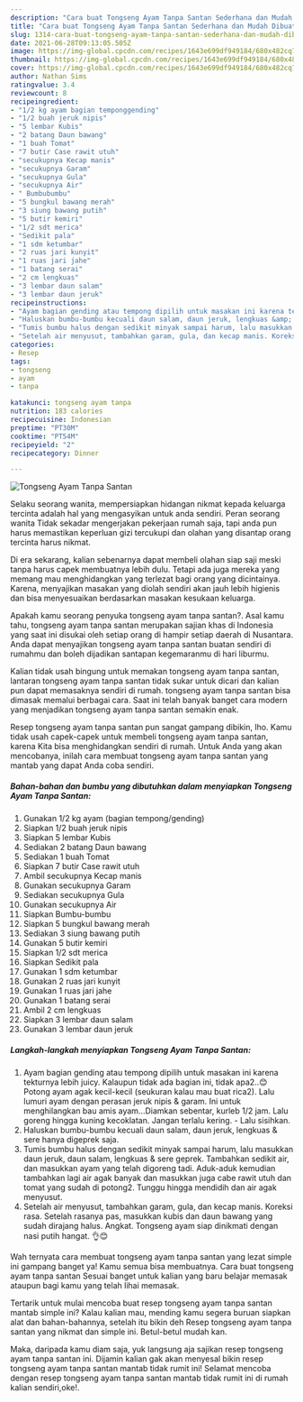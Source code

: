 ```yaml
---
description: "Cara buat Tongseng Ayam Tanpa Santan Sederhana dan Mudah Dibuat"
title: "Cara buat Tongseng Ayam Tanpa Santan Sederhana dan Mudah Dibuat"
slug: 1314-cara-buat-tongseng-ayam-tanpa-santan-sederhana-dan-mudah-dibuat
date: 2021-06-28T09:13:05.505Z
image: https://img-global.cpcdn.com/recipes/1643e699df949184/680x482cq70/tongseng-ayam-tanpa-santan-foto-resep-utama.jpg
thumbnail: https://img-global.cpcdn.com/recipes/1643e699df949184/680x482cq70/tongseng-ayam-tanpa-santan-foto-resep-utama.jpg
cover: https://img-global.cpcdn.com/recipes/1643e699df949184/680x482cq70/tongseng-ayam-tanpa-santan-foto-resep-utama.jpg
author: Nathan Sims
ratingvalue: 3.4
reviewcount: 8
recipeingredient:
- "1/2 kg ayam bagian temponggending"
- "1/2 buah jeruk nipis"
- "5 lembar Kubis"
- "2 batang Daun bawang"
- "1 buah Tomat"
- "7 butir Case rawit utuh"
- "secukupnya Kecap manis"
- "secukupnya Garam"
- "secukupnya Gula"
- "secukupnya Air"
- " Bumbubumbu"
- "5 bungkul bawang merah"
- "3 siung bawang putih"
- "5 butir kemiri"
- "1/2 sdt merica"
- "Sedikit pala"
- "1 sdm ketumbar"
- "2 ruas jari kunyit"
- "1 ruas jari jahe"
- "1 batang serai"
- "2 cm lengkuas"
- "3 lembar daun salam"
- "3 lembar daun jeruk"
recipeinstructions:
- "Ayam bagian gending atau tempong dipilih untuk masakan ini karena tekturnya lebih juicy. Kalaupun tidak ada bagian ini, tidak apa2..😊Potong ayam agak kecil-kecil (seukuran kalau mau buat rica2). Lalu lumuri ayam dengan perasan jeruk nipis &amp; garam. Ini untuk menghilangkan bau amis ayam...Diamkan sebentar, kurleb 1/2 jam. Lalu goreng hingga kuning kecoklatan. Jangan terlalu kering. Lalu sisihkan."
- "Haluskan bumbu-bumbu kecuali daun salam, daun jeruk, lengkuas &amp; sere hanya digeprek saja."
- "Tumis bumbu halus dengan sedikit minyak sampai harum, lalu masukkan daun jeruk, daun salam, lengkuas &amp; sere geprek. Tambahkan sedikit air, dan masukkan ayam yang telah digoreng tadi. Aduk-aduk kemudian tambahkan lagi air agak banyak dan masukkan juga cabe rawit utuh dan tomat yang sudah di potong2. Tunggu hingga mendidih dan air agak menyusut."
- "Setelah air menyusut, tambahkan garam, gula, dan kecap manis. Koreksi rasa. Setelah rasanya pas, masukkan kubis dan daun bawang yang sudah dirajang halus. Angkat. Tongseng ayam siap dinikmati dengan nasi putih hangat. 👌😊"
categories:
- Resep
tags:
- tongseng
- ayam
- tanpa

katakunci: tongseng ayam tanpa 
nutrition: 183 calories
recipecuisine: Indonesian
preptime: "PT30M"
cooktime: "PT54M"
recipeyield: "2"
recipecategory: Dinner

---
```



![Tongseng Ayam Tanpa Santan](https://img-global.cpcdn.com/recipes/1643e699df949184/680x482cq70/tongseng-ayam-tanpa-santan-foto-resep-utama.jpg)

Selaku seorang wanita, mempersiapkan hidangan nikmat kepada keluarga tercinta adalah hal yang mengasyikan untuk anda sendiri. Peran seorang  wanita Tidak sekadar mengerjakan pekerjaan rumah saja, tapi anda pun harus memastikan keperluan gizi tercukupi dan olahan yang disantap orang tercinta harus nikmat.

Di era  sekarang, kalian sebenarnya dapat membeli olahan siap saji meski tanpa harus capek membuatnya lebih dulu. Tetapi ada juga mereka yang memang mau menghidangkan yang terlezat bagi orang yang dicintainya. Karena, menyajikan masakan yang diolah sendiri akan jauh lebih higienis dan bisa menyesuaikan berdasarkan masakan kesukaan keluarga. 



Apakah kamu seorang penyuka tongseng ayam tanpa santan?. Asal kamu tahu, tongseng ayam tanpa santan merupakan sajian khas di Indonesia yang saat ini disukai oleh setiap orang di hampir setiap daerah di Nusantara. Anda dapat menyajikan tongseng ayam tanpa santan buatan sendiri di rumahmu dan boleh dijadikan santapan kegemaranmu di hari liburmu.

Kalian tidak usah bingung untuk memakan tongseng ayam tanpa santan, lantaran tongseng ayam tanpa santan tidak sukar untuk dicari dan kalian pun dapat memasaknya sendiri di rumah. tongseng ayam tanpa santan bisa dimasak memalui berbagai cara. Saat ini telah banyak banget cara modern yang menjadikan tongseng ayam tanpa santan semakin enak.

Resep tongseng ayam tanpa santan pun sangat gampang dibikin, lho. Kamu tidak usah capek-capek untuk membeli tongseng ayam tanpa santan, karena Kita bisa menghidangkan sendiri di rumah. Untuk Anda yang akan mencobanya, inilah cara membuat tongseng ayam tanpa santan yang mantab yang dapat Anda coba sendiri.

<!--inarticleads1-->

##### Bahan-bahan dan bumbu yang dibutuhkan dalam menyiapkan Tongseng Ayam Tanpa Santan:

1. Gunakan 1/2 kg ayam (bagian tempong/gending)
1. Siapkan 1/2 buah jeruk nipis
1. Siapkan 5 lembar Kubis
1. Sediakan 2 batang Daun bawang
1. Sediakan 1 buah Tomat
1. Siapkan 7 butir Case rawit utuh
1. Ambil secukupnya Kecap manis
1. Gunakan secukupnya Garam
1. Sediakan secukupnya Gula
1. Gunakan secukupnya Air
1. Siapkan  Bumbu-bumbu
1. Siapkan 5 bungkul bawang merah
1. Sediakan 3 siung bawang putih
1. Gunakan 5 butir kemiri
1. Siapkan 1/2 sdt merica
1. Siapkan Sedikit pala
1. Gunakan 1 sdm ketumbar
1. Gunakan 2 ruas jari kunyit
1. Gunakan 1 ruas jari jahe
1. Gunakan 1 batang serai
1. Ambil 2 cm lengkuas
1. Siapkan 3 lembar daun salam
1. Gunakan 3 lembar daun jeruk




<!--inarticleads2-->

##### Langkah-langkah menyiapkan Tongseng Ayam Tanpa Santan:

1. Ayam bagian gending atau tempong dipilih untuk masakan ini karena tekturnya lebih juicy. Kalaupun tidak ada bagian ini, tidak apa2..😊Potong ayam agak kecil-kecil (seukuran kalau mau buat rica2). Lalu lumuri ayam dengan perasan jeruk nipis &amp; garam. Ini untuk menghilangkan bau amis ayam...Diamkan sebentar, kurleb 1/2 jam. Lalu goreng hingga kuning kecoklatan. Jangan terlalu kering. - Lalu sisihkan.
1. Haluskan bumbu-bumbu kecuali daun salam, daun jeruk, lengkuas &amp; sere hanya digeprek saja.
1. Tumis bumbu halus dengan sedikit minyak sampai harum, lalu masukkan daun jeruk, daun salam, lengkuas &amp; sere geprek. Tambahkan sedikit air, dan masukkan ayam yang telah digoreng tadi. Aduk-aduk kemudian tambahkan lagi air agak banyak dan masukkan juga cabe rawit utuh dan tomat yang sudah di potong2. Tunggu hingga mendidih dan air agak menyusut.
1. Setelah air menyusut, tambahkan garam, gula, dan kecap manis. Koreksi rasa. Setelah rasanya pas, masukkan kubis dan daun bawang yang sudah dirajang halus. Angkat. Tongseng ayam siap dinikmati dengan nasi putih hangat. 👌😊




Wah ternyata cara membuat tongseng ayam tanpa santan yang lezat simple ini gampang banget ya! Kamu semua bisa membuatnya. Cara buat tongseng ayam tanpa santan Sesuai banget untuk kalian yang baru belajar memasak ataupun bagi kamu yang telah lihai memasak.

Tertarik untuk mulai mencoba buat resep tongseng ayam tanpa santan mantab simple ini? Kalau kalian mau, mending kamu segera buruan siapkan alat dan bahan-bahannya, setelah itu bikin deh Resep tongseng ayam tanpa santan yang nikmat dan simple ini. Betul-betul mudah kan. 

Maka, daripada kamu diam saja, yuk langsung aja sajikan resep tongseng ayam tanpa santan ini. Dijamin kalian gak akan menyesal bikin resep tongseng ayam tanpa santan mantab tidak rumit ini! Selamat mencoba dengan resep tongseng ayam tanpa santan mantab tidak rumit ini di rumah kalian sendiri,oke!.

